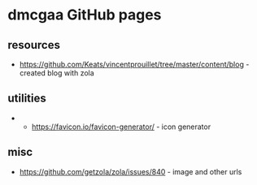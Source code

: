 # dmcgaa GitHub pages


## resources
- <https://github.com/Keats/vincentprouillet/tree/master/content/blog> - created blog with zola

## utilities
- - <https://favicon.io/favicon-generator/> - icon generator

## misc
- <https://github.com/getzola/zola/issues/840> - image and other urls
